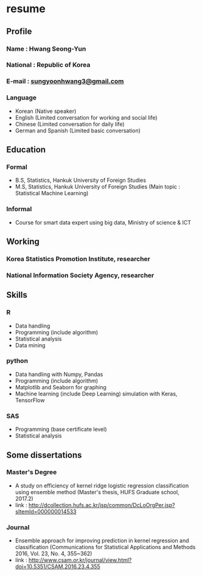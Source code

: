 # resume


## Profile

### Name : Hwang Seong-Yun
### National : Republic of Korea
### E-mail : sungyoonhwang3@gmail.com
### Language 
- Korean (Native speaker)
- English (Limited conversation for working and social life)
- Chinese (Limited conversation for daily life) 
- German and Spanish (Limited basic conversation)


## Education

### Formal
- B.S, Statistics, Hankuk University of Foreign Studies 
- M.S, Statistics, Hankuk University of Foreign Studies (Main topic : Statistical Machine Learning) 
### Informal
- Course for smart data expert using big data, Ministry of science & ICT 


## Working

### Korea Statistics Promotion Institute, researcher 
### National Information Society Agency, researcher 


## Skills

### R
- Data handling
- Programming (include algorithm)
- Statistical analysis
- Data mining
### python
- Data handling with Numpy, Pandas
- Programming (include algorithm) 
- Matplotlib and Seaborn for graphing
- Machine learning (include Deep Learning) simulation with Keras, TensorFlow
### SAS
- Programming (base certificate level)
- Statistical analysis


## Some dissertations

### Master's Degree
- A study on efficiency of kernel ridge logistic regression classification using ensemble method (Master's thesis, HUFS Graduate school, 2017.2)
- link : http://dcollection.hufs.ac.kr/jsp/common/DcLoOrgPer.jsp?sItemId=000000014533
### Journal 
- Ensemble approach for improving prediction in kernel regression and classification (Communications for Statistical Applications and Methods 2016, Vol. 23, No. 4, 355~362)
- link : http://www.csam.or.kr/journal/view.html?doi=10.5351/CSAM.2016.23.4.355


